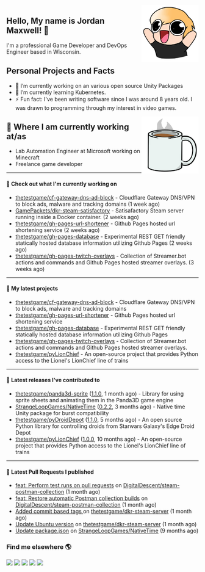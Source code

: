 <img src="https://raw.githubusercontent.com/thetestgame/thetestgame/master/images/emotes/testhappyflipped.png" width="150" align="right">

Hello, My name is Jordan Maxwell! :wave:
----

I'm a professional Game Developer and DevOps Engineer based in Wisconsin.

## Personal Projects and Facts

- 🔭 I’m currently working on an various open source Unity Packages
- 🌱 I’m currently learning Kubernetes.
- ⚡ Fun fact: I've been writing software since I was around 8 years old. I was drawn to programming through my interest in video games.

<img src="https://raw.githubusercontent.com/thetestgame/thetestgame/master/images/emotes/coffee.png" width="150" align="right">

## :briefcase: Where I am currently working at/as

* Lab Automation Engineer at Microsoft working on Minecraft
* Freelance game developer

---

#### 👷 Check out what I'm currently working on


- [thetestgame/cf-gateway-dns-ad-block](https://github.com/thetestgame/cf-gateway-dns-ad-block) - Cloudflare Gateway DNS/VPN to block ads, malware and tracking domains (1 week ago)
- [GamePackets/dkr-steam-satisfactory](https://github.com/GamePackets/dkr-steam-satisfactory) - Satisafactory Steam server running inside a Docker container. (2 weeks ago)
- [thetestgame/gh-pages-url-shortener](https://github.com/thetestgame/gh-pages-url-shortener) - Github Pages hosted url shortening service (2 weeks ago)
- [thetestgame/gh-pages-database](https://github.com/thetestgame/gh-pages-database) - Experimental REST GET friendly statically hosted database information utilizing Github Pages (2 weeks ago)
- [thetestgame/gh-pages-twitch-overlays](https://github.com/thetestgame/gh-pages-twitch-overlays) - Collection of Streamer.bot actions and commands and Github Pages hosted streamer overlays. (3 weeks ago)

---

#### 🌱 My latest projects

- [thetestgame/cf-gateway-dns-ad-block](https://github.com/thetestgame/cf-gateway-dns-ad-block) - Cloudflare Gateway DNS/VPN to block ads, malware and tracking domains
- [thetestgame/gh-pages-url-shortener](https://github.com/thetestgame/gh-pages-url-shortener) - Github Pages hosted url shortening service
- [thetestgame/gh-pages-database](https://github.com/thetestgame/gh-pages-database) - Experimental REST GET friendly statically hosted database information utilizing Github Pages
- [thetestgame/gh-pages-twitch-overlays](https://github.com/thetestgame/gh-pages-twitch-overlays) - Collection of Streamer.bot actions and commands and Github Pages hosted streamer overlays.
- [thetestgame/pyLionChief](https://github.com/thetestgame/pyLionChief) - An open-source project that provides Python access to the Lionel&#39;s LionChief line of trains

---

#### 🔭 Latest releases I've contributed to

- [thetestgame/panda3d-sprite](https://github.com/thetestgame/panda3d-sprite) ([1.1.0](https://github.com/thetestgame/panda3d-sprite/releases/tag/1.1.0), 1 month ago) - Library for using sprite sheets and animating them in the Panda3D game engine
- [StrangeLoopGames/NativeTime](https://github.com/StrangeLoopGames/NativeTime) ([0.2.2](https://github.com/StrangeLoopGames/NativeTime/releases/tag/0.2.2), 3 months ago) - Native time Unity package for burst compatibility
- [thetestgame/pyDroidDepot](https://github.com/thetestgame/pyDroidDepot) ([1.1.0](https://github.com/thetestgame/pyDroidDepot/releases/tag/1.1.0), 5 months ago) - An open source Python library for controlling droids from Starwars Galaxy&#39;s Edge Droid Depot
- [thetestgame/pyLionChief](https://github.com/thetestgame/pyLionChief) ([1.0.0](https://github.com/thetestgame/pyLionChief/releases/tag/1.0.0), 10 months ago) - An open-source project that provides Python access to the Lionel&#39;s LionChief line of trains

---

#### 🔨 Latest Pull Requests I published

- [feat: Perform test runs on pull requests](https://github.com/DigitalDescent/steam-postman-collection/pull/3) on [DigitalDescent/steam-postman-collection](https://github.com/DigitalDescent/steam-postman-collection) (1 month ago)
- [feat: Restore automatic Postman collection builds](https://github.com/DigitalDescent/steam-postman-collection/pull/2) on [DigitalDescent/steam-postman-collection](https://github.com/DigitalDescent/steam-postman-collection) (1 month ago)
- [Added commit based tags ](https://github.com/thetestgame/dkr-steam-server/pull/2) on [thetestgame/dkr-steam-server](https://github.com/thetestgame/dkr-steam-server) (1 month ago)
- [Update Ubuntu version](https://github.com/thetestgame/dkr-steam-server/pull/1) on [thetestgame/dkr-steam-server](https://github.com/thetestgame/dkr-steam-server) (1 month ago)
- [Update package.json](https://github.com/StrangeLoopGames/NativeTime/pull/4) on [StrangeLoopGames/NativeTime](https://github.com/StrangeLoopGames/NativeTime) (9 months ago)

### Find me elsewhere 🌎

<a href="https://linkedin.com/in/thetestgame" target="_blank" rel="noopener noreferrer"><img src="https://img.shields.io/badge/LinkedIn-Jordan%20Maxwell-purple?logo=linkedin&logoColor=blue&color=blue&style=flat-square" /></a>
<a href="https://twitter.com/thetestgame2" target="_blank" rel="noopener noreferrer"><img src="https://img.shields.io/badge/Twitter-thetestgame2-purple?logo=twitter&logoColor=white&color=blue&style=flat-square" /></a>
<a href="https://twitch.tv/thetestgame" target="_blank" rel="noopener noreferrer"><img src="https://img.shields.io/badge/Twitch-thetestgame-purple?labelColor=6441a5&logo=twitch&logoColor=white&&style=flat-square" /></a>
<a href="https://youtube.com/channel/UCe3YxaTrVk25oaO1mFSs2cw" target="_blank" rel="noopener noreferrer"><img src="https://img.shields.io/badge/Youtube-Jordan%20Maxwell-red?labelColor=FF0000&logo=youtube&logoColor=white&style=flat-square&color=red" /></a>
<a href="https://steamcommunity.com/id/thetestgame" target="_blank" rel="noopener noreferrer"><img src="https://img.shields.io/badge/Steam-thetestgame-purple?logo=steam&logoColor=black&color=black&style=flat-square" /></a>
